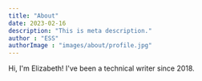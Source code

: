 ```yaml
---
title: "About"
date: 2023-02-16
description: "This is meta description."
author : "ESS"
authorImage : "images/about/profile.jpg"
---
```


Hi, I'm Elizabeth! I've been a technical writer since 2018.
